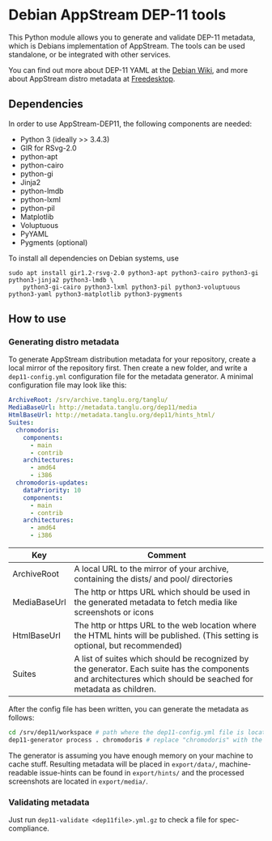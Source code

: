# Debian AppStream DEP-11 tools

This Python module allows you to generate and validate DEP-11 metadata,
which is Debians implementation of AppStream.
The tools can be used standalone, or be integrated with other services.

You can find out more about DEP-11 YAML at the [Debian Wiki](https://wiki.debian.org/DEP-11), and more about
AppStream distro metadata at [Freedesktop](http://www.freedesktop.org/software/appstream/docs/chap-DistroData.html#sect-AppStream-ASXML).

## Dependencies
In order to use AppStream-DEP11, the following components are needed:
 * Python 3 (ideally >> 3.4.3)
 * GIR for RSvg-2.0
 * python-apt
 * python-cairo
 * python-gi
 * Jinja2
 * python-lmdb
 * python-lxml
 * python-pil
 * Matplotlib
 * Voluptuous
 * PyYAML
 * Pygments (optional)

To install all dependencies on Debian systems, use
```ShellSession
sudo apt install gir1.2-rsvg-2.0 python3-apt python3-cairo python3-gi python3-jinja2 python3-lmdb \
    python3-gi-cairo python3-lxml python3-pil python3-voluptuous python3-yaml python3-matplotlib python3-pygments
```

## How to use

### Generating distro metadata
To generate AppStream distribution metadata for your repository, create a local
mirror of the repository first.
Then create a new folder, and write a `dep11-config.yml` configuration file for the
metadata generator. A minimal configuration file may look like this:
```YAML
ArchiveRoot: /srv/archive.tanglu.org/tanglu/
MediaBaseUrl: http://metadata.tanglu.org/dep11/media
HtmlBaseUrl: http://metadata.tanglu.org/dep11/hints_html/
Suites:
  chromodoris:
    components:
      - main
      - contrib
    architectures:
      - amd64
      - i386
  chromodoris-updates:
    dataPriority: 10
    components:
      - main
      - contrib
    architectures:
      - amd64
      - i386
```

Key | Comment
------------ | -------------
ArchiveRoot | A local URL to the mirror of your archive, containing the dists/ and pool/ directories
MediaBaseUrl | The http or https URL which should be used in the generated metadata to fetch media like screenshots or icons
HtmlBaseUrl | The http or https URL to the web location where the HTML hints will be published. (This setting is optional, but recommended)
Suites | A list of suites which should be recognized by the generator. Each suite has the components and architectures which should be seached for metadata as children.

After the config file has been written, you can generate the metadata as follows:
```Bash
cd /srv/dep11/workspace # path where the dep11-config.yml file is located
dep11-generator process . chromodoris # replace "chromodoris" with the name of the suite you want to analyze
```
The generator is assuming you have enough memory on your machine to cache stuff.
Resulting metadata will be placed in `export/data/`, machine-readable issue-hints can be found in `export/hints/` and the processed
screenshots are located in `export/media/`.

### Validating metadata
Just run `dep11-validate <dep11file>.yml.gz` to check a file for spec-compliance.
